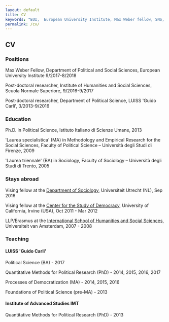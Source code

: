 ```yaml
---
layout: default
title: CV
keywords: "EUI,  European University Institute, Max Weber fellow, SNS, Scuola Normale Superiore, LUISS, LUISS Guido Carli, post-doc, mario quaranta, publications, cv, CV, political science, sociology, political sociology, political protest, economic crisis, political participation, research, articles, article, Scuola Normale Superiore, book, books, conference, paper, researchgate, academia, googe scholar, scholar, dipartimento di scienze politiche, department of political science, democracy, political, social, european, participation, political science, social media"
permalink: /cv/
---
```


## CV

### [](#positions)Positions

Max Weber Fellow, Department of Political and Social Sciences, European University Institute 9/2017-8/2018

Post-doctoral researcher, Institute of Humanities and Social Sciences, Scuola Normale Superiore, 9/2016-9/2017

Post-doctoral researcher, Department of Political Science, LUISS 'Guido Carli', 3/2013-9/2016

### [](#education)Education

Ph.D. in Political Science, Istituto Italiano di Scienze Umane, 2013

'Laurea specialistica' (MA) in Methodology and Empirical Research for the Social Sciences, Faculty of Political Science – Università degli Studi di Firenze, 2009

'Laurea triennale' (BA) in Sociology, Faculty of Sociology – Università degli Studi di Trento, 2005

### [](#abroad)Stays abroad

Vising fellow at the <a href="http://www.uu.nl/en/organisation/faculty-of-social-and-behavioural-sciences/about-the-faculty/departments/sociology">Department of Sociology</a>, Universiteit Utrecht (NL), Sep 2016

Vising fellow at the <a href="http://www.democracy.uci.edu">Center for the Study of Democracy</a>, University of California, Irvine (USA), Oct 2011 - Mar 2012

LLP/Erasmus at the <a href="http://gsss.uva.nl">International School of Humanities and Social Sciences</a>, Universiteit van Amsterdam, 2007 - 2008

### [](#teaching)Teaching

#### LUISS 'Guido Carli'

Political Science (BA) - 2017

Quantitative Methods for Political Research (PhD) - 2014, 2015, 2016, 2017

Processes of Democratization (MA) -  2014, 2015, 2016

Foundations of Political Science (pre-MA) - 2013

#### Institute of Advanced Studies IMT

Quantitative Methods for Political Research (PhD) - 2013

